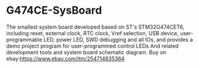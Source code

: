 # G474CE-SysBoard
The smallest system board developed based on ST's STM32G474CET6, including reset, external clock, RTC clock, Vref selection, USB device, user-programmable LED, power LED, SWD debugging and all IOs, and provides a demo project program for user-programmed control LEDs And related development tools and system board schematic diagram.
Buy on ebay:https://www.ebay.com/itm/254714835364
